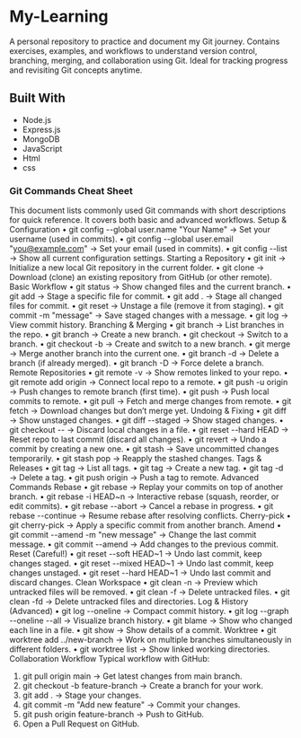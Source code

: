 # My-Learning
A personal repository to practice and document my Git journey. Contains exercises, examples, and workflows to understand version control, branching, merging, and collaboration using Git. Ideal for tracking progress and revisiting Git concepts anytime.
## Built With
- Node.js
- Express.js
- MongoDB
- JavaScript
- Html
- css
### Git Commands Cheat Sheet
This document lists commonly used Git commands with short descriptions for quick reference. It covers both basic and advanced workflows.
Setup & Configuration
•	git config --global user.name "Your Name" → Set your username (used in commits).
•	git config --global user.email "you@example.com" → Set your email (used in commits).
•	git config --list → Show all current configuration settings.
Starting a Repository
•	git init → Initialize a new local Git repository in the current folder.
•	git clone <repo-url> → Download (clone) an existing repository from GitHub (or other remote).
Basic Workflow
•	git status → Show changed files and the current branch.
•	git add <file> → Stage a specific file for commit.
•	git add . → Stage all changed files for commit.
•	git reset <file> → Unstage a file (remove it from staging).
•	git commit -m "message" → Save staged changes with a message.
•	git log → View commit history.
Branching & Merging
•	git branch → List branches in the repo.
•	git branch <branch-name> → Create a new branch.
•	git checkout <branch-name> → Switch to a branch.
•	git checkout -b <branch-name> → Create and switch to a new branch.
•	git merge <branch-name> → Merge another branch into the current one.
•	git branch -d <branch-name> → Delete a branch (if already merged).
•	git branch -D <branch-name> → Force delete a branch.
Remote Repositories
•	git remote -v → Show remotes linked to your repo.
•	git remote add origin <url> → Connect local repo to a remote.
•	git push -u origin <branch> → Push changes to remote branch (first time).
•	git push → Push local commits to remote.
•	git pull → Fetch and merge changes from remote.
•	git fetch → Download changes but don’t merge yet.
Undoing & Fixing
•	git diff → Show unstaged changes.
•	git diff --staged → Show staged changes.
•	git checkout -- <file> → Discard local changes in a file.
•	git reset --hard HEAD → Reset repo to last commit (discard all changes).
•	git revert <commit-hash> → Undo a commit by creating a new one.
•	git stash → Save uncommitted changes temporarily.
•	git stash pop → Reapply the stashed changes.
Tags & Releases
•	git tag → List all tags.
•	git tag <tag-name> → Create a new tag.
•	git tag -d <tag-name> → Delete a tag.
•	git push origin <tag-name> → Push a tag to remote.
Advanced Commands
Rebase
•	git rebase <branch> → Replay your commits on top of another branch.
•	git rebase -i HEAD~n → Interactive rebase (squash, reorder, or edit commits).
•	git rebase --abort → Cancel a rebase in progress.
•	git rebase --continue → Resume rebase after resolving conflicts.
Cherry-pick
•	git cherry-pick <commit-hash> → Apply a specific commit from another branch.
Amend
•	git commit --amend -m "new message" → Change the last commit message.
•	git commit --amend → Add changes to the previous commit.
Reset (Careful!)
•	git reset --soft HEAD~1 → Undo last commit, keep changes staged.
•	git reset --mixed HEAD~1 → Undo last commit, keep changes unstaged.
•	git reset --hard HEAD~1 → Undo last commit and discard changes.
Clean Workspace
•	git clean -n → Preview which untracked files will be removed.
•	git clean -f → Delete untracked files.
•	git clean -fd → Delete untracked files and directories.
Log & History (Advanced)
•	git log --oneline → Compact commit history.
•	git log --graph --oneline --all → Visualize branch history.
•	git blame <file> → Show who changed each line in a file.
•	git show <commit-hash> → Show details of a commit.
Worktree
•	git worktree add ../new-branch <branch> → Work on multiple branches simultaneously in different folders.
•	git worktree list → Show linked working directories.
Collaboration Workflow
Typical workflow with GitHub:
1.	git pull origin main → Get latest changes from main branch.
2.	git checkout -b feature-branch → Create a branch for your work.
3.	git add . → Stage your changes.
4.	git commit -m "Add new feature" → Commit your changes.
5.	git push origin feature-branch → Push to GitHub.
6.	Open a Pull Request on GitHub.

